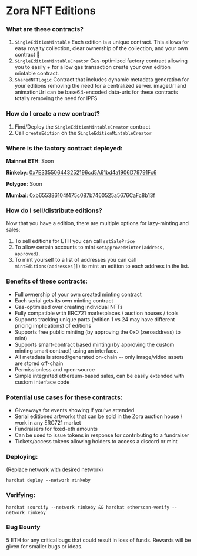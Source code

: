 # Zora NFT Editions

### What are these contracts?
1. `SingleEditionMintable`
   Each edition is a unique contract.
   This allows for easy royalty collection, clear ownership of the collection, and your own contract 🎉
2. `SingleEditionMintableCreator`
   Gas-optimized factory contract allowing you to easily + for a low gas transaction create your own edition mintable contract.
3. `SharedNFTLogic`
   Contract that includes dynamic metadata generation for your editions removing the need for a centralized server.
   imageUrl and animationUrl can be base64-encoded data-uris for these contracts totally removing the need for IPFS

### How do I create a new contract?

1. Find/Deploy the `SingleEditionMintableCreator` contract
2. Call `createEdition` on the `SingleEditionMintableCreator`

### Where is the factory contract deployed:

**Mainnet ETH**: Soon

**Rinkeby**: [0x7E335506443252196cd5A61bd4a1906D79791Fc6](https://rinkeby.etherscan.io/address/0x7E335506443252196cd5A61bd4a1906D79791Fc6)

**Polygon**: Soon

**Mumbai**: [0xb655386104f475c087b7460525a5676CaFc8b13f](https://mumbai.polygonscan.com/address/0xb655386104f475c087b7460525a5676CaFc8b13f)


### How do I sell/distribute editions?

Now that you have a edition, there are multiple options for lazy-minting and sales:

1. To sell editions for ETH you can call `setSalePrice`
2. To allow certain accounts to mint `setApprovedMinter(address, approved)`.
3. To mint yourself to a list of addresses you can call `mintEditions(addresses[])` to mint an edition to each address in the list.

### Benefits of these contracts:

* Full ownership of your own created minting contract
* Each serial gets its own minting contract
* Gas-optimized over creating individual NFTs
* Fully compatible with ERC721 marketplaces / auction houses / tools
* Supports tracking unique parts (edition 1 vs 24 may have different pricing implications) of editions
* Supports free public minting (by approving the 0x0 (zeroaddress) to mint)
* Supports smart-contract based minting (by approving the custom minting smart contract) using an interface.
* All metadata is stored/generated on-chain -- only image/video assets are stored off-chain
* Permissionless and open-source
* Simple integrated ethereum-based sales, can be easily extended with custom interface code

### Potential use cases for these contracts:

* Giveaways for events showing if you’ve attended 
* Serial editioned artworks that can be sold in the Zora auction house / work in any ERC721 market
* Fundraisers for fixed-eth amounts
* Can be used to issue tokens in response for contributing to a fundraiser
* Tickets/access tokens allowing holders to access a discord or mint

### Deploying:
(Replace network with desired network)

`hardhat deploy --network rinkeby`

### Verifying:

`hardhat sourcify --network rinkeby && hardhat etherscan-verify --network rinkeby`

### Bug Bounty
5 ETH for any critical bugs that could result in loss of funds.
Rewards will be given for smaller bugs or ideas.
